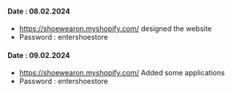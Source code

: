 
#### Date : 08.02.2024
- https://shoewearon.myshopify.com/ designed the website 
- Password : entershoestore
#### Date : 09.02.2024
- https://shoewearon.myshopify.com/ Added some applications
- Password : entershoestore

